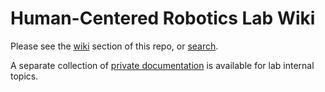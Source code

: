 # Human-Centered Robotics Lab Wiki

Please see the [wiki](https://github.com/hcrlab/wiki/wiki) section of this repo, or [search](https://github.com/hcrlab/wiki/search?q=&type=Wikis&utf8=✓).

A separate collection of [private documentation](https://github.com/hcrlab/private-wiki) is available for lab internal topics.
